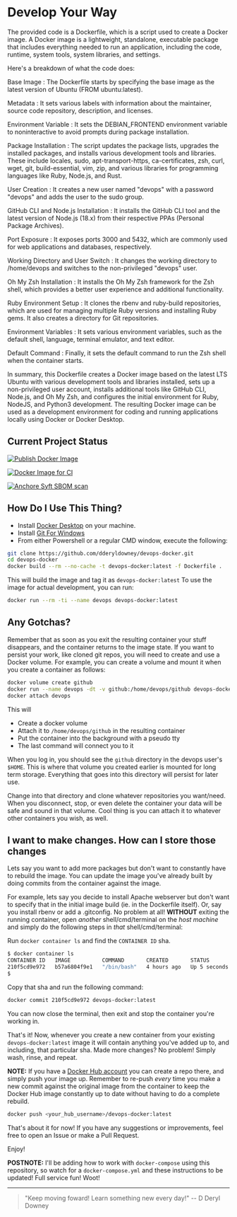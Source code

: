 # Develop Your Way

The provided code is a Dockerfile, which is a script used to create a Docker image. A Docker image is a lightweight, standalone, executable package that includes everything needed to run an application, including the code, runtime, system tools, system libraries, and settings.

Here's a breakdown of what the code does:

Base Image : The Dockerfile starts by specifying the base image as the latest version of Ubuntu (FROM ubuntu:latest).

Metadata : It sets various labels with information about the maintainer, source code repository, description, and licenses.

Environment Variable : It sets the DEBIAN_FRONTEND environment variable to noninteractive to avoid prompts during package installation.

Package Installation : The script updates the package lists, upgrades the installed packages, and installs various development tools and libraries. These include locales, sudo, apt-transport-https, ca-certificates, zsh, curl, wget, git, build-essential, vim, zip, and various libraries for programming languages like Ruby, Node.js, and Rust.

User Creation : It creates a new user named "devops" with a password "devops" and adds the user to the sudo group.

GitHub CLI and Node.js Installation : It installs the GitHub CLI tool and the latest version of Node.js (18.x) from their respective PPAs (Personal Package Archives).

Port Exposure : It exposes ports 3000 and 5432, which are commonly used for web applications and databases, respectively.

Working Directory and User Switch : It changes the working directory to /home/devops and switches to the non-privileged "devops" user.

Oh My Zsh Installation : It installs the Oh My Zsh framework for the Zsh shell, which provides a better user experience and additional functionality.

Ruby Environment Setup : It clones the rbenv and ruby-build repositories, which are used for managing multiple Ruby versions and installing Ruby gems. It also creates a directory for Git repositories.

Environment Variables : It sets various environment variables, such as the default shell, language, terminal emulator, and text editor.

Default Command : Finally, it sets the default command to run the Zsh shell when the container starts.

In summary, this Dockerfile creates a Docker image based on the latest LTS Ubuntu with various development tools and libraries installed, sets up a non-privileged user account, installs additional tools like GitHub CLI, Node.js, and Oh My Zsh, and configures the initial environment for Ruby, NodeJS, and Python3 development. The resulting Docker image can be used as a development environment for coding and running applications locally using Docker or Docker Desktop.

## Current Project Status

[![Publish Docker Image](https://github.com/dderyldowney/devops-docker/actions/workflows/docker-publish.yml/badge.svg)](https://github.com/dderyldowney/devops-docker/actions/workflows/docker-publish.yml)

[![Docker Image for CI](https://github.com/dderyldowney/devops-docker/actions/workflows/docker-image.yml/badge.svg)](https://github.com/dderyldowney/devops-docker/actions/workflows/docker-image.yml)

[![Anchore Syft SBOM scan](https://github.com/dderyldowney/devops-docker/actions/workflows/anchore-syft.yml/badge.svg)](https://github.com/dderyldowney/devops-docker/actions/workflows/anchore-syft.yml)

## How Do I Use This Thing?

- Install [Docker Desktop](https://www.docker.com/products/docker-desktop/) on your machine.
- Install [Git For Windows](https://git-scm.com/download/win)
- From either Powershell or a regular CMD window, execute the following:

```zsh
git clone https://github.com/dderyldowney/devops-docker.git
cd devops-docker
docker build --rm --no-cache -t devops-docker:latest -f Dockerfile .
```

This will build the image and tag it as `devops-docker:latest`
To use the image for actual development, you can run:

```zsh
docker run --rm -ti --name devops devops-docker:latest
```

## Any Gotchas?

Remember that as soon as you exit the resulting container your stuff disappears, and the
container returns to the image state. If you want to persist your work, like cloned git repos,
you will need to create and use a Docker volume. For example, you can create a volume and mount
it when you create a container as follows:

```zsh
docker volume create github
docker run --name devops -dt -v github:/home/devops/github devops-docker:latest
docker attach devops
```

This will

- Create a docker volume
- Attach it to `/home/devops/github` in the resulting container
- Put the container into the background with a pseudo tty
- The last command will connect you to it

When you log in, you should see the `github` directory in the devops user's `$HOME`.
This is where that volume you created earlier is mounted for long term storage.
Everything that goes into this directory will persist for later use.

Change into that directory and clone whatever repositories you want/need.
When you disconnect, stop, or even delete the container your data will be safe and sound
in that volume. Cool thing is you can attach it to whatever other containers you wish, as well.

## I want to make changes. How can I store those changes

Lets say you want to add more packages but don't want to constantly have to rebuild the image.
You can update the image you've already built by doing commits from the container against the image.

For example, lets say you decide to install Apache webserver but don't want to specify that in the
initial image build (ie. in the Dockerfile itself). Or, say you install rbenv or add a .gitconfig.
No problem at all! **WITHOUT** exiting the running container, open _another_ shell/cmd/terminal on
the _host machine_ and simply do the following steps in _that_ shell/cmd/terminal:

Run `docker container ls` and find the `CONTAINER ID` sha.

```zsh
$ docker container ls
CONTAINER ID   IMAGE          COMMAND       CREATED       STATUS         PORTS     NAMES
210f5cd9e972   b57a6804f9e1   "/bin/bash"   4 hours ago   Up 5 seconds             devops
$
```

Copy that sha and run the following command:

```zsh
docker commit 210f5cd9e972 devops-docker:latest
```

You can now close the terminal, then exit and stop the container you're working in.

That's it! Now, whenever you create a new container from your existing `devops-docker:latest` image
it will contain anything you've added up to, and including, that particular sha.
Made more changes? No problem! Simply wash, rinse, and repeat.

**NOTE:** If you have a [Docker Hub account](https://hub.docker.com) you can create a repo there, and simply push
your image up. Remember to re-push _every_ time you make a new commit against the original image from the container
to keep the Docker Hub image constantly up to date without having to do a complete rebuild.

```zsh
docker push <your_hub_username>/devops-docker:latest
```

That's about it for now! If you have any suggestions or improvements, feel free to open an Issue or make a Pull Request.

Enjoy!

**POSTNOTE:** I'll be adding how to work with `docker-compose` using this repository, so watch for a `docker-compose.yml`
and these instructions to be updated! Full service fun! Woot!

---

> "Keep moving foward! Learn something new every day!" -- D Deryl Downey
